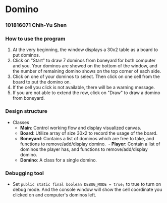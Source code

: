 # Domino
### 101816071 Chih-Yu Shen

### How to use the program
1. At the very beginning, the window displays a 30x2 table as a board to put dominos.
2. Click on "Start" to draw 7 dominos from boneyard for both computer and you. Your dominos are showed on the bottom of the window, and the number of remaining domino shows on the top corner of each side.
3. Click on one of your dominos to select. Then click on one cell from the board to put the domino on. 
4. If the cell you click is not available, there will be a warning message.
5. If you are not able to extend the row, click on "Draw" to draw a domino from boneyard.

### Design structure
- Classes
  - **Main**: Control working flow and display visualized canvas.
  - **Board**: Utilize array of size 30x2 to record the usage of the board. 
  - **Boneyard**: Contains a list of dominos which are free to take, and functions to remove/add/display domino.
  - **Player**: Contain a list of dominos the player has, and functions to remove/add/display domino.
  - **Domino**: A class for a single domino. 

### Debugging tool
- Set `public static final boolean DEBUG_MODE = true;` to true to turn on debug mode. And the console window will show the cell coordinate you clicked on and computer's dominos left.


  
  
  
